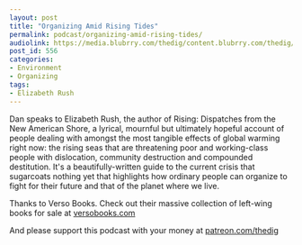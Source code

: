 ```yaml
---
layout: post
title: "Organizing Amid Rising Tides"
permalink: podcast/organizing-amid-rising-tides/
audiolink: https://media.blubrry.com/thedig/content.blubrry.com/thedig/The_Dig_-_EP_144_-_Rush.mp3
post_id: 556
categories: 
- Environment
- Organizing
tags: 
- Elizabeth Rush
---
```


Dan speaks to Elizabeth Rush, the author of Rising: Dispatches from the New American Shore, a lyrical, mournful but ultimately hopeful account of people dealing with amongst the most tangible effects of global warming right now: the rising seas that are threatening poor and working-class people with dislocation, community destruction and compounded destitution. It's a beautifully-written guide to the current crisis that sugarcoats nothing yet that highlights how ordinary people can organize to fight for their future and that of the planet where we live.

Thanks to Verso Books. Check out their massive collection of left-wing books for sale at [versobooks.com](versobooks.com)

And please support this podcast with your money at [patreon.com/thedig](http://www.patreon.com/TheDig) 